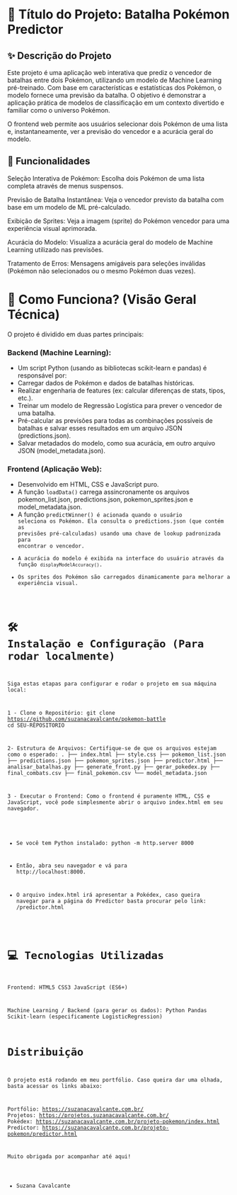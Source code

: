 # 🚀 Título do Projeto: Batalha Pokémon Predictor
## ✨ Descrição do Projeto
Este projeto é uma aplicação web interativa que prediz o vencedor de batalhas entre dois Pokémon, utilizando um modelo de Machine Learning pré-treinado. Com base em características e estatísticas dos Pokémon, o modelo fornece uma previsão da batalha. O objetivo é demonstrar a aplicação prática de modelos de classificação em um contexto divertido e familiar como o universo Pokémon.

O frontend web permite aos usuários selecionar dois Pokémon de uma lista e, instantaneamente, ver a previsão do vencedor e a acurácia geral do modelo.

## 🌟 Funcionalidades
Seleção Interativa de Pokémon: Escolha dois Pokémon de uma lista completa através de menus suspensos.

Previsão de Batalha Instantânea: Veja o vencedor previsto da batalha com base em um modelo de ML pré-calculado.

Exibição de Sprites: Veja a imagem (sprite) do Pokémon vencedor para uma experiência visual aprimorada.

Acurácia do Modelo: Visualiza a acurácia geral do modelo de Machine Learning utilizado nas previsões.

Tratamento de Erros: Mensagens amigáveis para seleções inválidas (Pokémon não selecionados ou o mesmo Pokémon duas vezes).

# 🧠 Como Funciona? (Visão Geral Técnica)
O projeto é dividido em duas partes principais:

### Backend (Machine Learning):
  - Um script Python (usando as bibliotecas scikit-learn e pandas) é responsável por:
  - Carregar dados de Pokémon e dados de batalhas históricas.
  - Realizar engenharia de features (ex: calcular diferenças de stats, tipos, etc.).
  - Treinar um modelo de Regressão Logística para prever o vencedor de uma batalha.
  - Pré-calcular as previsões para todas as combinações possíveis de batalhas e salvar esses resultados em um arquivo JSON (predictions.json).
  - Salvar metadados do modelo, como sua acurácia, em outro arquivo JSON (model_metadata.json).

### Frontend (Aplicação Web):
  - Desenvolvido em HTML, CSS e JavaScript puro.
  - A função <code>loadData()</code> carrega assincronamente os arquivos pokemon_list.json, predictions.json, pokemon_sprites.json e model_metadata.json.
  - A função <code>predictWinner()</coode> é acionada quando o usuário seleciona os Pokémon. Ela consulta o predictions.json (que contém as previsões pré-calculadas) usando uma chave de lookup padronizada para encontrar o vencedor.
  - A acurácia do modelo é exibida na interface do usuário através da função <code>displayModelAccuracy()</code>.
  - Os sprites dos Pokémon são carregados dinamicamente para melhorar a experiência visual.

# 🛠️ Instalação e Configuração (Para rodar localmente)
Siga estas etapas para configurar e rodar o projeto em sua máquina local:

1 - Clone o Repositório:
git clone https://github.com/suzanacavalcante/pokemon-battle
cd SEU-REPOSITORIO

2- Estrutura de Arquivos:
Certifique-se de que os arquivos estejam como o esperado:
.
├── index.html
├── style.css
├── pokemon_list.json
├── predictions.json
├── pokemon_sprites.json
├── predictor.html
├── analisar_batalhas.py
├── generate_front.py
├── gerar_pokedex.py
├── final_combats.csv
├── final_pokemon.csv
└── model_metadata.json

3 - Executar o Frontend:
Como o frontend é puramente HTML, CSS e JavaScript, você pode simplesmente abrir o arquivo index.html em seu navegador.

  - Se você tem Python instalado:
  python -m http.server 8000

  - Então, abra seu navegador e vá para http://localhost:8000.

  - O arquivo index.html irá apresentar a Pokédex, caso queira navegar para a página do Predictor basta procurar pelo link:
  /predictor.html

# 💻 Tecnologias Utilizadas
Frontend:
HTML5
CSS3
JavaScript (ES6+)

Machine Learning / Backend (para gerar os dados):
Python
Pandas
Scikit-learn (especificamente LogisticRegression)

# Distribuição
O projeto está rodando em meu portfólio. 
Caso queira dar uma olhada, basta acessar os links abaixo:

Portfólio: https://suzanacavalcante.com.br/
Projetos: https://projetos.suzanacavalcante.com.br/
Pokédex: https://suzanacavalcante.com.br/projeto-pokemon/index.html
Predictor: https://suzanacavalcante.com.br/projeto-pokemon/predictor.html

Muito obrigada por acompanhar até aqui!

- Suzana Cavalcante
